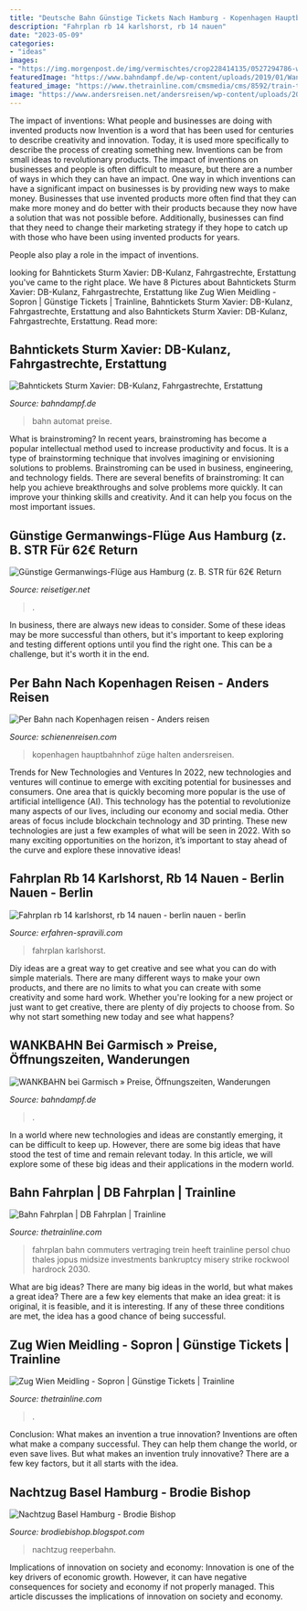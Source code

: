 ```yaml
---
title: "Deutsche Bahn Günstige Tickets Nach Hamburg - Kopenhagen Hauptbahnhof Züge Halten Andersreisen"
description: "Fahrplan rb 14 karlshorst, rb 14 nauen"
date: "2023-05-09"
categories:
- "ideas"
images:
- "https://img.morgenpost.de/img/vermischtes/crop228414135/0527294786-w1200-cv16_9-q70/e994f6fe-4da7-11ea-8e08-efb5b7a4edf1.jpg"
featuredImage: "https://www.bahndampf.de/wp-content/uploads/2019/01/Wankbahn-bei-Garmisch-Bergstation-mit-Sonnenalm.jpg"
featured_image: "https://www.thetrainline.com/cmsmedia/cms/8592/train-times_mobile.jpg"
image: "https://www.andersreisen.net/andersreisen/wp-content/uploads/2017/12/kopenhagen-hauptbahnhof.jpg"
---
```



The impact of inventions: What people and businesses are doing with invented products now
Invention is a word that has been used for centuries to describe creativity and innovation. Today, it is used more specifically to describe the process of creating something new. Inventions can be from small ideas to revolutionary products. The impact of inventions on businesses and people is often difficult to measure, but there are a number of ways in which they can have an impact. 
One way in which inventions can have a significant impact on businesses is by providing new ways to make money. Businesses that use invented products more often find that they can make more money and do better with their products because they now have a solution that was not possible before. Additionally, businesses can find that they need to change their marketing strategy if they hope to catch up with those who have been using invented products for years. 

People also play a role in the impact of inventions.

	

		
looking for Bahntickets Sturm Xavier: DB-Kulanz, Fahrgastrechte, Erstattung you've came to the right place. We have 8 Pictures about Bahntickets Sturm Xavier: DB-Kulanz, Fahrgastrechte, Erstattung like Zug Wien Meidling - Sopron | Günstige Tickets | Trainline, Bahntickets Sturm Xavier: DB-Kulanz, Fahrgastrechte, Erstattung and also Bahntickets Sturm Xavier: DB-Kulanz, Fahrgastrechte, Erstattung. Read more:
		
    
## Bahntickets Sturm Xavier: DB-Kulanz, Fahrgastrechte, Erstattung

<img loading=lazy src="https://www.bahndampf.de/wp-content/uploads/2017/05/Deutsche-Bahn-Ticket-Automat.jpg" onerror="this.onerror=null;this.src='https://tse3.mm.bing.net/th?id=OIP.ApP01B25HGJyXAxC-nhrVAHaEL&amp;pid=15.1';" alt="Bahntickets Sturm Xavier: DB-Kulanz, Fahrgastrechte, Erstattung">

_Source: bahndampf.de_

>bahn automat preise. 

	

What is brainstroming?
In recent years, brainstroming has become a popular intellectual method used to increase productivity and focus. It is a type of brainstorming technique that involves imagining or envisioning solutions to problems. Brainstroming can be used in business, engineering, and technology fields.
There are several benefits of brainstroming: It can help you achieve breakthroughs and solve problems more quickly. It can improve your thinking skills and creativity. And it can help you focus on the most important issues.

    
## Günstige Germanwings-Flüge Aus Hamburg (z. B. STR Für 62€ Return

<img loading=lazy src="http://www.reisetiger.net/wp-content/uploads/2013/06/Hamburg-Stuttgart-günstige-Flüge-640x294.png" onerror="this.onerror=null;this.src='https://tse3.mm.bing.net/th?id=OIP.rmfBhYSqCKaOcInkvEHDSAHaDZ&amp;pid=15.1';" alt="Günstige Germanwings-Flüge aus Hamburg (z. B. STR für 62€ Return">

_Source: reisetiger.net_

>. 

	

In business, there are always new ideas to consider. Some of these ideas may be more successful than others, but it's important to keep exploring and testing different options until you find the right one. This can be a challenge, but it's worth it in the end.

    
## Per Bahn Nach Kopenhagen Reisen - Anders Reisen

<img loading=lazy src="https://www.andersreisen.net/andersreisen/wp-content/uploads/2017/12/kopenhagen-hauptbahnhof.jpg" onerror="this.onerror=null;this.src='https://tse3.mm.bing.net/th?id=OIP.a0MPlnfFPHUeLoavmzhj0wHaEK&amp;pid=15.1';" alt="Per Bahn nach Kopenhagen reisen - Anders reisen">

_Source: schienenreisen.com_

>kopenhagen hauptbahnhof züge halten andersreisen. 

	

Trends for New Technologies and Ventures
In 2022, new technologies and ventures will continue to emerge with exciting potential for businesses and consumers. One area that is quickly becoming more popular is the use of artificial intelligence (AI). This technology has the potential to revolutionize many aspects of our lives, including our economy and social media. Other areas of focus include blockchain technology and 3D printing. These new technologies are just a few examples of what will be seen in 2022. With so many exciting opportunities on the horizon, it’s important to stay ahead of the curve and explore these innovative ideas!

    
## Fahrplan Rb 14 Karlshorst, Rb 14 Nauen - Berlin Nauen - Berlin

<img loading=lazy src="https://erfahren-spravili.com/zhnoxz/MSHfC6Hwu0A.jpeg" onerror="this.onerror=null;this.src='https://tse4.mm.bing.net/th?id=OIP.X4LWPGk9AMAa6oqp7GSVYwHaFj&amp;pid=15.1';" alt="Fahrplan rb 14 karlshorst, rb 14 nauen - berlin nauen - berlin">

_Source: erfahren-spravili.com_

>fahrplan karlshorst. 

	

Diy ideas are a great way to get creative and see what you can do with simple materials. There are many different ways to make your own products, and there are no limits to what you can create with some creativity and some hard work. Whether you're looking for a new project or just want to get creative, there are plenty of diy projects to choose from. So why not start something new today and see what happens?

    
## WANKBAHN Bei Garmisch » Preise, Öffnungszeiten, Wanderungen

<img loading=lazy src="https://www.bahndampf.de/wp-content/uploads/2019/01/Wankbahn-bei-Garmisch-Bergstation-mit-Sonnenalm.jpg" onerror="this.onerror=null;this.src='https://tse1.mm.bing.net/th?id=OIP.oNPyVEKvqxhleWtdH44QMgHaFj&amp;pid=15.1';" alt="WANKBAHN bei Garmisch » Preise, Öffnungszeiten, Wanderungen">

_Source: bahndampf.de_

>. 

	

In a world where new technologies and ideas are constantly emerging, it can be difficult to keep up. However, there are some big ideas that have stood the test of time and remain relevant today. In this article, we will explore some of these big ideas and their applications in the modern world.

    
## Bahn Fahrplan | DB Fahrplan | Trainline

<img loading=lazy src="https://www.thetrainline.com/cmsmedia/cms/8592/train-times_mobile.jpg" onerror="this.onerror=null;this.src='https://tse2.mm.bing.net/th?id=OIP.T9MH05PQ3KhVB-iOXOrQPQHaE8&amp;pid=15.1';" alt="Bahn Fahrplan | DB Fahrplan | Trainline">

_Source: thetrainline.com_

>fahrplan bahn commuters vertraging trein heeft trainline persol chuo thales jopus midsize investments bankruptcy misery strike rockwool hardrock 2030. 

	

What are big ideas?
There are many big ideas in the world, but what makes a great idea? There are a few key elements that make an idea great: it is original, it is feasible, and it is interesting. If any of these three conditions are met, the idea has a good chance of being successful.

    
## Zug Wien Meidling - Sopron | Günstige Tickets | Trainline

<img loading=lazy src="https://www.thetrainline.com/content/vul/hero-images/country/hu/mobile.jpg" onerror="this.onerror=null;this.src='https://tse4.mm.bing.net/th?id=OIP.vlVm0uLNn2xuv18AUmeZKwHaDz&amp;pid=15.1';" alt="Zug Wien Meidling - Sopron | Günstige Tickets | Trainline">

_Source: thetrainline.com_

>. 

	

Conclusion: What makes an invention a true innovation?
Inventions are often what make a company successful. They can help them change the world, or even save lives. But what makes an invention truly innovative? There are a few key factors, but it all starts with the idea.

    
## Nachtzug Basel Hamburg - Brodie Bishop

<img loading=lazy src="https://img.morgenpost.de/img/vermischtes/crop228414135/0527294786-w1200-cv16_9-q70/e994f6fe-4da7-11ea-8e08-efb5b7a4edf1.jpg" onerror="this.onerror=null;this.src='https://tse3.mm.bing.net/th?id=OIP.7gAlGJFoIssPpK8mcDj5vQHaEK&amp;pid=15.1';" alt="Nachtzug Basel Hamburg - Brodie Bishop">

_Source: brodiebishop.blogspot.com_

>nachtzug reeperbahn. 

	

Implications of innovation on society and economy:
Innovation is one of the key drivers of economic growth. However, it can have negative consequences for society and economy if not properly managed. This article discusses the implications of innovation on society and economy.

